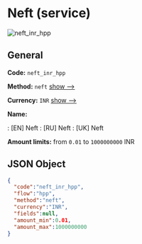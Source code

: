 
# Neft (service) 
![neft_inr_hpp](https://static.openfintech.io/payment_methods/neft_inr_hpp/logo.svg?w=400&c=v0.59.26#w200)  

## General 
 
**Code:** `neft_inr_hpp` 
 
**Method:** `neft` 
 [show -->](/payment-methods/neft/) 
 
**Currency:** `INR` [show -->](/currencies/INR/) 
 
**Name:** 
 
:	[EN] Neft 
:	[RU] Neft 
:	[UK] Neft 
 
**Amount limits:** from `0.01` to `1000000000` INR 

## JSON Object 

```json
{
  "code":"neft_inr_hpp",
  "flow":"hpp",
  "method":"neft",
  "currency":"INR",
  "fields":null,
  "amount_min":0.01,
  "amount_max":1000000000
}
```  
